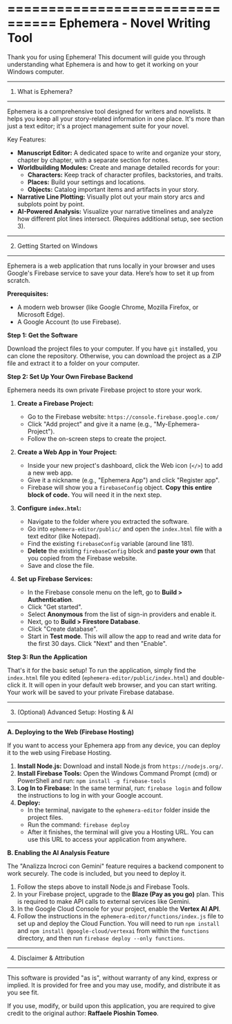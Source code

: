 ================================
Ephemera - Novel Writing Tool 
================================

Thank you for using Ephemera! This document will guide you through understanding what Ephemera is and how to get it working on your Windows computer.


-------------------------
1. What is Ephemera?
-------------------------

Ephemera is a comprehensive tool designed for writers and novelists. It helps you keep all your story-related information in one place. It's more than just a text editor; it's a project management suite for your novel.

Key Features:
- **Manuscript Editor:** A dedicated space to write and organize your story, chapter by chapter, with a separate section for notes.
- **Worldbuilding Modules:** Create and manage detailed records for your:
    - **Characters:** Keep track of character profiles, backstories, and traits.
    - **Places:** Build your settings and locations.
    - **Objects:** Catalog important items and artifacts in your story.
- **Narrative Line Plotting:** Visually plot out your main story arcs and subplots point by point.
- **AI-Powered Analysis:** Visualize your narrative timelines and analyze how different plot lines intersect. (Requires additional setup, see section 3).


------------------------------------
2. Getting Started on Windows
------------------------------------

Ephemera is a web application that runs locally in your browser and uses Google's Firebase service to save your data. Here’s how to set it up from scratch.

**Prerequisites:**
- A modern web browser (like Google Chrome, Mozilla Firefox, or Microsoft Edge).
- A Google Account (to use Firebase).

**Step 1: Get the Software**

Download the project files to your computer. If you have `git` installed, you can clone the repository. Otherwise, you can download the project as a ZIP file and extract it to a folder on your computer.

**Step 2: Set Up Your Own Firebase Backend**

Ephemera needs its own private Firebase project to store your work.

1.  **Create a Firebase Project:**
    - Go to the Firebase website: `https://console.firebase.google.com/`
    - Click "Add project" and give it a name (e.g., "My-Ephemera-Project").
    - Follow the on-screen steps to create the project.

2.  **Create a Web App in Your Project:**
    - Inside your new project's dashboard, click the Web icon (`</>`) to add a new web app.
    - Give it a nickname (e.g., "Ephemera App") and click "Register app".
    - Firebase will show you a `firebaseConfig` object. **Copy this entire block of code.** You will need it in the next step.

3.  **Configure `index.html`:**
    - Navigate to the folder where you extracted the software.
    - Go into `ephemera-editor/public/` and open the `index.html` file with a text editor (like Notepad).
    - Find the existing `firebaseConfig` variable (around line 181).
    - **Delete** the existing `firebaseConfig` block and **paste your own** that you copied from the Firebase website.
    - Save and close the file.

4.  **Set up Firebase Services:**
    - In the Firebase console menu on the left, go to **Build > Authentication**.
    - Click "Get started".
    - Select **Anonymous** from the list of sign-in providers and enable it.
    - Next, go to **Build > Firestore Database**.
    - Click "Create database".
    - Start in **Test mode**. This will allow the app to read and write data for the first 30 days. Click "Next" and then "Enable".

**Step 3: Run the Application**

That's it for the basic setup! To run the application, simply find the `index.html` file you edited (`ephemera-editor/public/index.html`) and double-click it. It will open in your default web browser, and you can start writing. Your work will be saved to your private Firebase database.

------------------------------------------------
3. (Optional) Advanced Setup: Hosting & AI
------------------------------------------------

**A. Deploying to the Web (Firebase Hosting)**

If you want to access your Ephemera app from any device, you can deploy it to the web using Firebase Hosting.

1.  **Install Node.js:** Download and install Node.js from `https://nodejs.org/`.
2.  **Install Firebase Tools:** Open the Windows Command Prompt (cmd) or PowerShell and run: `npm install -g firebase-tools`
3.  **Log In to Firebase:** In the same terminal, run: `firebase login` and follow the instructions to log in with your Google account.
4.  **Deploy:**
    - In the terminal, navigate to the `ephemera-editor` folder inside the project files.
    - Run the command: `firebase deploy`
    - After it finishes, the terminal will give you a Hosting URL. You can use this URL to access your application from anywhere.

**B. Enabling the AI Analysis Feature**

The "Analizza Incroci con Gemini" feature requires a backend component to work securely. The code is included, but you need to deploy it.

1.  Follow the steps above to install Node.js and Firebase Tools.
2.  In your Firebase project, upgrade to the **Blaze (Pay as you go)** plan. This is required to make API calls to external services like Gemini.
3.  In the Google Cloud Console for your project, enable the **Vertex AI API**.
4.  Follow the instructions in the `ephemera-editor/functions/index.js` file to set up and deploy the Cloud Function. You will need to run `npm install` and `npm install @google-cloud/vertexai` from within the `functions` directory, and then run `firebase deploy --only functions`.


-----------------------------------
4. Disclaimer & Attribution
-----------------------------------

This software is provided "as is", without warranty of any kind, express or implied. It is provided for free and you may use, modify, and distribute it as you see fit.

If you use, modify, or build upon this application, you are required to give credit to the original author: **Raffaele Pioshin Tomeo**.
